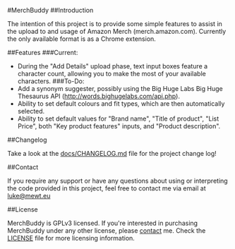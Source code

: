 #MerchBuddy
##Introduction

The intention of this project is to provide some simple features to assist in the upload to and usage of Amazon Merch (merch.amazon.com).
Currently the only available format is as a Chrome extension.

##Features
###Current:
  * During the "Add Details" upload phase, text input boxes feature a character count, allowing you to make the most of your available characters.
###To-Do:
  * Add a synonym suggester, possibly using the Big Huge Labs Big Huge Thesaurus API (http://words.bighugelabs.com/api.php).
  * Ability to set default colours and fit types, which are then automatically selected.
  * Ability to set default values for "Brand name", "Title of product", "List Price", both "Key product features" inputs, and "Product description".

##Changelog

Take a look at the [docs/CHANGELOG.md](docs/CHANGELOG.md) file for the project change log!

##Contact

If you require any support or have any questions about using or interpreting the code provided in this project, feel free to contact me via email at [luke@mewt.eu](mailto:luke@mewt.eu)

##License

MerchBuddy is GPLv3 licensed. If you're interested in purchasing MerchBuddy under any other license, please [contact](#contact) me.
Check the [LICENSE](LICENSE) file for more licensing information.

